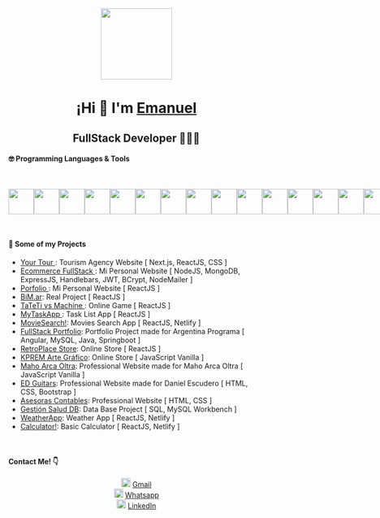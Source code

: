 <div align="center" width="350">
   <img align="center" width="140" src="https://i.ibb.co/fDztxHH/Current.png" />
   <h1 align="center">¡Hi 👋 I'm 
      <a href="https://emanuelescudero.ar" target='_blank' rel='noopener noreferrer'>
         Emanuel
      </a>
      <h2 align="center">FullStack Developer 👨🏻‍💻</h2>
   </h1>
   
</div>
      
<h4> 🤓 Programming Languages & Tools </h4>
<br />
<p style="display: flex;">
   <img src='https://i.ibb.co/VH4bp5Y/html.png' style='width: 50px;'/>
   <img src='https://i.ibb.co/mDNKpgM/css.png' style='width: 50px;'/>
   <img src='https://i.ibb.co/TmwQPdB/bootstrap.png' style='width: 50px;'/>
   <img src='https://i.ibb.co/7jV8nQy/sass-icon-130835.png' style='width: 50px;'/>
   <img src='https://i.ibb.co/TW6ChMh/js.png' style='width: 50px;'/>
   <img src='https://i.ibb.co/VNbg3FV/typescript.png' style='width: 50px;'/>
   <img src='https://i.ibb.co/g9ZTmnx/react2.png' style='width: 50px;'/>
   <img src='https://i.ibb.co/rQpw3fM/angular.png' style='width: 50px;'/>
   <img src='https://i.ibb.co/mSRmnRV/mysql.png' style='width: 50px;'/>
   <img src='https://i.ibb.co/5ByKx1H/Git.png' style='width: 50px;'/>
   <img src='https://i.ibb.co/Lh8yP9R/seo.png' style='width: 50px;'/>
   <img src='https://i.ibb.co/zHqNLgF/vsc.png' style='width: 50px;'/>
   <img src='https://i.ibb.co/NpF5Zxf/java.png' style='width: 50px;'/>
   <img src='https://i.ibb.co/JH1kwQB/springboot.png' style='width: 50px;'/>
   <img src='https://i.ibb.co/5v8sq3C/npm2.png' style='width: 50px;'/>
    <img src='https://i.ibb.co/nf2qtnw/ps2.png' style='width: 50px;'/>
    <img src='https://i.ibb.co/bvj9vCw/expressjs.png' style='width: 50px;'/>
    <img src='https://i.ibb.co/NL8wDDB/android-studio-icon.png' style='width: 50px;'/>
    <img src='https://i.ibb.co/M6j18FH/handlebars-js.png' style='width: 50px;'/>
    <img src='https://i.ibb.co/qDXPPZn/figma.png' style='width: 50px;'/>
    <img src='https://i.ibb.co/Qm44LPp/db.png' style='width: 50px;'/>
    <img src='https://i.ibb.co/7XPkx1L/nodejs.png' style='width: 50px;'/>
</p>

<br />
<h4> 📂 Some of my Projects </h4>
<ul>
   <li> <a href='https://yourtour.ar' target='_blank' rel='noopener noreferrer'> Your Tour </a>: Tourism Agency Website [ Next.js, ReactJS, CSS ]</li>
   <li> <a href='https://nodejsecommerce-8f7b.onrender.com' target='_blank' rel='noopener noreferrer'> Ecommerce FullStack </a>: Mi Personal Website [ NodeJS, MongoDB, ExpressJS, Handlebars, JWT, BCrypt, NodeMailer ]</li>
   <li> <a href='https://emanuelescudero.ar' target='_blank' rel='noopener noreferrer'> Porfolio </a>: Mi Personal Website [ ReactJS ]</li>
   <li> <a href='https://bim-ar.vercel.app' target='_blank' rel='noopener noreferrer'> BiM.ar</a>: Real Project [ ReactJS ]</li>
   <li> <a href='https://tateti-vs-machine.netlify.app/' target='_blank' rel='noopener noreferrer'> TaTeTi vs Machine </a>: Online Game [ ReactJS ]</li>
   <li> <a href='https://emanuel-tasks.netlify.app/' target='_blank' rel='noopener noreferrer'> MyTaskApp </a>: Task List App [ ReactJS ]</li>
   <li> <a href='https://emanuel-moviesearch.netlify.app/' rel='noopener noreferrer'> MovieSearch!</a>: Movies Search App [ ReactJS, Netlify ]</li>
   <li> <a href='https://portfoliofrontargprog.web.app/' target='_blank' rel='noopener noreferrer'> FullStack Portfolio</a>: Portfolio Project made for Argentina Programa [ Angular, MySQL, Java, Springboot ]</li>
   <li> <a href='https://retro-place-store.vercel.app/' target='_blank' rel='noopener noreferrer'> RetroPlace Store</a>: Online Store [ ReactJS ]</li>
   <li> <a href='https://escuderoemanuel.github.io/KPREM-ArteGrafico/' target='_blank' rel='noopener noreferrer'> KPREM Arte Gráfico</a>: Online Store [ JavaScript Vanilla ]</li>
   <li> <a href='https://escuderoemanuel.github.io/MahoArcaOltra/' target='_blank' rel='noopener noreferrer'> Maho Arca Oltra</a>: Professional Website made for Maho Arca Oltra [ JavaScript Vanilla ]</li>
   <li> <a href='https://escuderoemanuel.github.io/EDGuitars/' target='_blank' rel='noopener noreferrer'> ED Guitars</a>: Professional Website made for Daniel Escudero [ HTML, CSS, Bootstrap ]</li>
   <li> <a href='https://escuderoemanuel.github.io/FC-AsesorasContables/' rel='noopener noreferrer'> Asesoras Contables</a>: Professional Website [ HTML, CSS ]</li>
   <li> <a href='https://github.com/escuderoemanuel/GestionSaludDB' rel='noopener noreferrer'> Gestión Salud DB</a>: Data Base Project [ SQL, MySQL Workbench ]</li>
  <li> <a href='https://emanuel-weatherapp.netlify.app/' rel='noopener noreferrer'> WeatherApp</a>: Weather App [ ReactJS, Netlify ]</li>
   <li> <a href='https://emanuel-calculator.netlify.app/' rel='noopener noreferrer'> Calculator!</a>: Basic Calculator [ ReactJS, Netlify ]</li>
</ul>

<br />
<h4>Contact Me! 👇</h4>

   <div style="text-align: center; padding: 0;">
   <img src="https://i.ibb.co/2nK1zx0/Gmail-29991.png" style="width: 18px; display: inline-block;">
        <a href="mailto:emanuelescudero.dev@gmail.com" target="_blank" rel="noopener noreferrer" style="display: inline-block;">Gmail</a>
   </div>

   <div style="text-align: center; padding: 0;">
     <img src="https://i.ibb.co/Z6TZgYM/Whatsapp-37229.png" style="width: 18px; display: inline-block;">
        <a href="https://wa.me/5492612061160" target="_blank" rel="noopener noreferrer" style="display: inline-block;">
         Whatsapp
        </a>
   </div>

   <div style="text-align: center; padding: 0;">
     <img src="https://i.ibb.co/w0vvvKQ/linkedin-socialnetwork-17441.png" style="width: 18px; display: inline-block;">
        <a href="https://www.linkedin.com/in/emanuelescudero-dev/" target="_blank" rel="noopener noreferrer" style="display: inline-block;">
         LinkedIn
        </a>
   </div>

   

